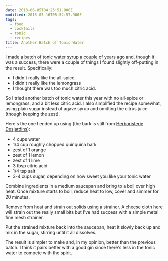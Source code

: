 ```yaml
---
date: 2013-06-05T04:25:51.000Z
modified: 2015-05-16T05:52:57.906Z
tags:
  - food
  - cocktails
  - tonic
  - recipes
title: Another Batch of Tonic Water
---
```


I [made a batch of tonic water syrup a couple of years ago][1] and, though
it was a success, there were a couple of things I found slightly off-putting
in the result.  Specifically:

* I didn't really like the all-spice.
* I didn't really like the lemongrass
* I thought there was too much citric acid.

So I tried another batch of tonic water this year with no all-spice or
lemongrass, and a bit less citric acid.  I also simplified the recipe
somewhat, using plain sugar instead of agave syrup and omitting the citrus
juice (though keeping the zest).

Here's the one I ended up using (the bark is still from [Herboristerie
Desjardins][2]):

* 4 cups water
* 1/4 cup roughly chopped quinquina bark
* zest of 1 orange
* zest of 1 lemon
* zest of 1 lime
* 3 tbsp citric acid
* 1/4 tsp salt
* 3-4 cups sugar, depending on how sweet you like your tonic water

Combine ingredients in a medium saucepan and bring to a boil over high
heat. Once mixture starts to boil, reduce heat to low, cover and simmer for
20 minutes.

Remove from heat and strain out solids using a strainer.  A cheese cloth
here will strain out the really small bits but I've had success with a
simple metal fine mesh strainer.

Put the strained mixture back into the saucepan, heat it slowly back up and
mix in the sugar, stirring until it all dissolves.

The result is simpler to make and, in my opinion, better than the previous
batch.  I think it pairs better with a good gin since there's less in the
tonic water to compete with the spirit.

[1]: /2011/07/16/tonic-water
[2]: http://herboristeriedesjardins.com/
